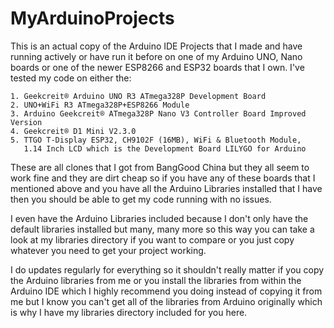# MyArduinoProjects
This is an actual copy of the Arduino IDE Projects that I made and have running actively or have run it before on one of my Arduino UNO, Nano boards or one of the newer ESP8266 and ESP32 boards that I own. 
I've tested my code on either the:
```
1. Geekcreit® Arduino UNO R3 ATmega328P Development Board
2. UNO+WiFi R3 ATmega328P+ESP8266 Module
3. Arduino Geekcreit® ATmega328P Nano V3 Controller Board Improved Version
4. Geekcreit® D1 Mini V2.3.0
5. TTGO T-Display ESP32, CH9102F (16MB), WiFi & Bluetooth Module,
   1.14 Inch LCD which is the Development Board LILYGO for Arduino
```
These are all clones that I got from BangGood China but they all seem to work fine and they are dirt cheap so if you have any of these boards that I mentioned above and you have all the Arduino Libraries installed that I have then you should be able to get my code running with no issues.

I even have the Arduino Libraries included because I don't only have the default libraries installed but many, many more so this way you can take a look at my libraries directory if you want to compare or you just copy whatever you need to get your project working.

I do updates regularly for everything so it shouldn't really matter if you copy the Arduino libraries from me or you install the libraries from within the Arduino IDE which I highly recommend you doing instead of copying it from me but I know you can't get all of the libraries from Arduino originally which is why I have my libraries directory included for you here.
